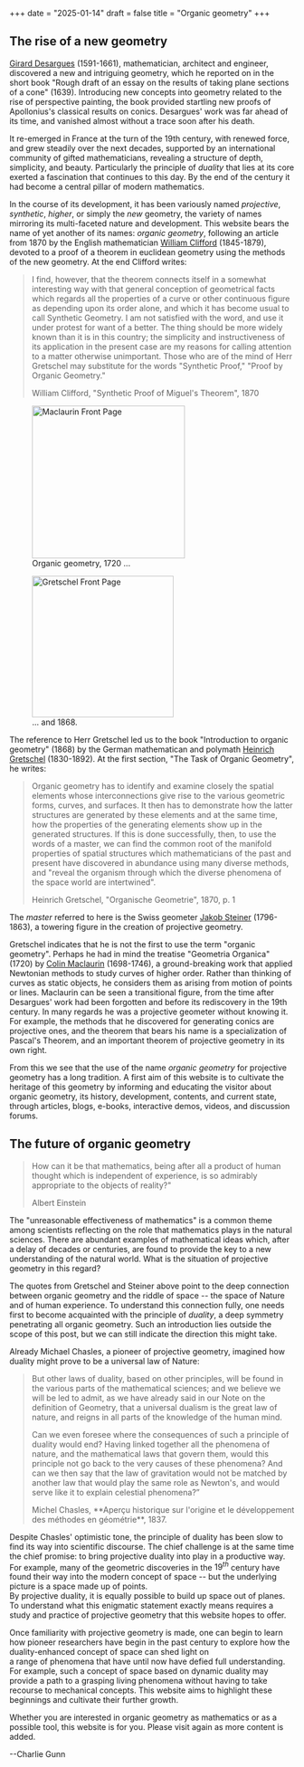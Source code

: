+++
date = "2025-01-14"
draft = false
title = "Organic geometry"
+++

## The rise of a new geometry

[Girard Desargues](https://en.wikipedia.org/wiki/Gérard_Desargues) (1591-1661), 
mathematician, architect and engineer, 
discovered a new and intriguing geometry, which he reported on in the short book 
"Rough draft of an essay on the results of taking plane sections of a cone" (1639).
Introducing new concepts into geometry related to the rise of perspective painting, 
the book provided startling new proofs of 
Apollonius's classical results on conics.
Desargues' work was far ahead of its time, and vanished almost without a trace soon after his death.

It re-emerged 
in France at the turn of the 19th century, with renewed force, and grew steadily over the next decades, 
supported by an international community of gifted mathematicians,
revealing a structure of depth, simplicity, and beauty. Particularly the principle of *duality* that lies
at its core exerted a fascination that continues to this day.
By the end of the century it had become a central pillar of modern mathematics.

In the course of its development, it has been variously named
*projective*, *synthetic*, *higher*, or simply the *new* geometry, the variety
of names mirroring its multi-faceted nature and development.
This website bears the name of yet another of its names: *organic geometry*, 
following an article from 1870 by the English mathematician [William Clifford](https://en.wikipedia.org/wiki/William_Kingdon_Clifford) (1845-1879), devoted to a proof of a theorem in euclidean geometry using the methods of the new geometry.  At the end Clifford writes:

<blockquote class="styled-blockquote">
<p>I find, however, that the theorem connects itself in a somewhat
interesting way with that general conception of geometrical
facts which regards all the properties of a curve or other
continuous figure as depending upon its order alone, and which
it has become usual to call Synthetic Geometry. I am not 
satisfied with the word, and use it under protest for want of a
better. The thing should be more widely known than it is in
this country; the simplicity and instructiveness of its application
in the present case are my reasons for calling attention
to a matter otherwise unimportant. Those who are of the mind
of Herr Gretschel may substitute for the words "Synthetic
Proof," "Proof by Organic Geometry."</p>
<p class="small-text"> William Clifford, "Synthetic Proof of Miguel's Theorem", 1870</p>
</blockquote>

<div class="flex-container">
    <figure class="flex-item">
        <img src="/images/MacLaurinFrontPage.jpg" width="270px" alt="Maclaurin Front Page">
        <figcaption>Organic geometry, 1720 ...</figcaption>
    </figure>
    <figure class="flex-item">
        <img src="/images/GretschelFrontPage.png" width="250px" alt="Gretschel Front Page">
        <figcaption>... and 1868.</figcaption>
    </figure>
</div>

The reference to Herr Gretschel led us to the book "Introduction to organic geometry" (1868) by the German mathematican and polymath [Heinrich Gretschel](https://en.wikipedia.org/wiki/Heinrich_Friedrich_Gretschel)  (1830-1892). At the first section, "The Task of Organic Geometry", he writes:

<blockquote class="styled-blockquote">
Organic geometry has to identify and examine closely the spatial elements whose interconnections give rise to the various geometric forms, curves, and surfaces. It then has to demonstrate how the latter structures are generated by these elements and at the same time, how the properties of the generating elements show up in the generated structures.
If this is done successfully, then, to use the words of a master, we can find the common root of the manifold properties of spatial structures which mathematicians of the past and present have discovered in abundance using many diverse methods,  and "reveal the organism through which the diverse phenomena of the space world are intertwined".
<p class="small-text"> Heinrich Gretschel, "Organische Geometrie", 1870, p. 1</p>
</blockquote>

The *master* referred to here is the Swiss geometer [Jakob Steiner](https://en.wikipedia.org/wiki/Jakob_Steiner) (1796-1863), a towering figure in the creation of projective geometry. 

Gretschel indicates that he is not the first to use the term "organic geometry".
Perhaps he had in mind the treatise "Geometria Organica" (1720) by [Colin Maclaurin](https://en.wikipedia.org/wiki/Colin_Maclaurin)  (1698-1746),
a ground-breaking work that applied Newtonian methods to study curves of higher order. Rather than thinking of curves as static objects, he considers them as arising from motion of points or lines. Maclaurin can be seen a transitional figure, from the time after Desargues' work had been forgotten and before its rediscovery in the 19th century. In many regards he was a projective geometer without knowing it. For example, the methods that he discovered for generating conics are projective ones, and the theorem that bears his name is a specialization of Pascal's Theorem, and an important theorem of projective geometry in its own right.

From this we see that the use of the name *organic geometry* for projective geometry has a long tradition.  A first aim of this website is to cultivate the  heritage of this geometry by informing and educating the visitor about organic geometry,
its history, development, contents, and current state, through articles, blogs, e-books, interactive demos, videos, and discussion forums. 

## The future of organic geometry
<blockquote class="styled-blockquote">
How can it be that mathematics, being after all a product of human thought which is independent of experience, is so admirably appropriate to the objects of reality?" 
<p class="small-text"> Albert Einstein</p>
</blockquote>
The "unreasonable effectiveness of mathematics" is a common theme among scientists reflecting on the role that mathematics plays in the natural sciences. 
There are abundant examples of mathematical ideas which, after a delay of decades or centuries, are found to
provide the key to a new understanding of the natural world. What is the situation of projective geometry in this regard?

The quotes from Gretschel and Steiner above point to the deep connection between organic geometry and the riddle of space -- the space of Nature and of human experience. To understand this connection fully, one needs first to become acquainted with the principle of *duality*, a deep symmetry penetrating all organic geometry.  Such an introduction lies outside the scope of this post, but we can still indicate the direction this might take. 

Already Michael Chasles, a pioneer of projective geometry, imagined how duality might prove to be a universal law of Nature:
<blockquote class="styled-blockquote">
But other laws of duality, based on other principles, will be found in the various parts of the mathematical sciences; and we believe we will be led to admit, as we have already said in our Note on the definition of Geometry, that a universal dualism is the great law of nature, and reigns in all parts of the knowledge of the human mind.

Can we even foresee where the consequences of such a principle of duality would end? Having linked together all the phenomena of nature, and the mathematical laws that govern them, would this principle not go back to the very causes of these phenomena? And can we then say that the law of gravitation would not be matched by another law that would play the same role as Newton's, and would serve like it to explain celestial phenomena?” 
<p class="small-text"> Michel Chasles, **Aperçu historique sur l'origine et le développement des méthodes en géométrie**, 1837.
</blockquote>

Despite Chasles' optimistic tone, the principle of duality has been slow to find its way into scientific discourse.  The chief challenge is at the same time the chief promise: to bring projective duality into play in a productive way. 
For example, many of the geometric discoveries in the $19^{th}$ century have found their way into the modern concept of space -- but the underlying picture is a space made up of points.  
By projective duality, it is equally possible to build up space out of planes. To understand what this enigmatic statement exactly means requires a study and practice of projective geometry that this website hopes to offer. 

Once familiarity with projective geometry is made, one can begin to learn how pioneer researchers have
begin in the past century to explore how the duality-enhanced concept of space can shed light on  
a range of phenomena that have until now have defied full understanding. For example, such a concept of 
space based on dynamic duality may provide a path to a grasping living phenomena without having to take
recourse to mechanical concepts. This website aims to highlight these beginnings and cultivate their further growth.

Whether you are interested in organic geometry as mathematics or as a possible tool, this website is for you. Please visit again as more content is added.


--Charlie Gunn

